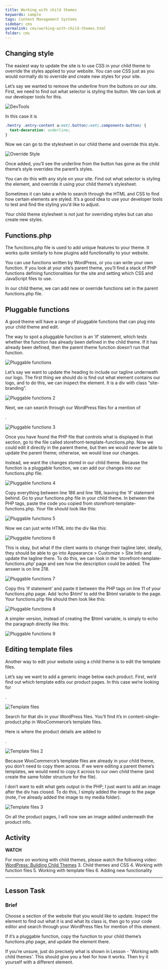 ```yaml
---
title: Working with child themes
keywords: sample
tags: Content Management Systems
sidebar: cms
permalink: cms/working-with-child-themes.html
folder: cms
---
```


## Changing style

The easiest way to update the site is to use CSS in your child theme to override the styles applied to your website. You can use CSS just as you would normally do to override and create new styles for your site.

Let’s say we wanted to remove the underline from the buttons on our site. First, we need to find out what selector is styling the button. We can look at our developer tools for this.

![DevTools](../../images/cms/2-3-1.jpg)

In this case it is

```css
.hentry .entry-content a:not(.button):not(.components-button) {
  text-decoration: underline;
}
```

Now we can go to the stylesheet in our child theme and override this style.

![Override Style](../../images/cms/2-3-2.jpg)

Once added, you’ll see the underline from the button has gone as the child theme’s style overrides the parent’s styles.

You can do this with any style on your site. Find out what selector is styling the element, and override it using your child theme’s stylesheet.

Sometimes it can take a while to search through the HTML and CSS to find how certain elements are styled. It’s a good idea to use your developer tools to test and find the styling you’d like to adjust.

Your child theme stylesheet is not just for overriding styles but can also create new styles.

## Functions.php

The functions.php file is used to add unique features to your theme. It works quite similarly to how plugins add functionality to your website.

You can use functions written by WordPress, or you can write your own function. If you look at your site’s parent theme, you’ll find a stack of PHP functions defining functionalities for the site and setting which CSS and JavaScript files to use.

In our child theme, we can add new or override functions set in the parent functions.php file.

## Pluggable functions

A good theme will have a range of pluggable functions that can plug into your child theme and edit.

The way to spot a pluggable function is an ‘if’ statement, which tests whether the function has already been defined in the child theme. If it has already been defined, then the parent theme function doesn’t run that function.

![Pluggable functions](../../images/cms/2-3-3.jpg)

Let’s say we want to update the heading to include our tagline underneath our logo. The first thing we should do is find out what element contains our logo, and to do this, we can inspect the element. It is a div with class “site-branding”.

![Pluggable functions 2](../../images/cms/2-3-4.jpg)

Next, we can search through our WordPress files for a mention of <div class="site-branding">.

![Pluggable functions 3](../../images/cms/2-3-5.jpg)

Once you have found the PHP file that controls what is displayed in that section, go to the file called storefront-template-functions.php. Now we could edit it directly in the parent theme, but then we would never be able to update the parent theme; otherwise, we would lose our changes.

Instead, we want the changes stored in our child theme. Because the function is a pluggable function, we can add our changes into our functions.php file.

![Pluggable functions 4](../../images/cms/2-3-6.jpg)

Copy everything between line 186 and line 198, leaving the ‘if’ statement behind. Go to your functions.php file in your child theme. In between the PHP tags, paste the code you copied from storefront-template-functions.php. Your file should look like this:

![Pluggable functions 5](../../images/cms/2-3-7.jpg)

Now we can just write HTML into the div like this:

![Pluggable functions 6](../../images/cms/2-3-8.jpg)

This is okay, but what if the client wants to change their tagline later, ideally, they should be able to go into Appearance > Customize > Site Info and update the tagline there. To do this, we can look in the ‘storefront-template-functions.php’ page and see how the description could be added. The answer is on line 218.

![Pluggable functions 7](../../images/cms/2-3-9.jpg)

Copy this ‘if statement’ and paste it between the PHP tags on line 11 of your functions.php page. Add ‘echo $html’ to add the $html variable to the page. Your functions.php file should then look like this:

![Pluggable functions 8](../../images/cms/2-3-10.jpg)

A simpler version, instead of creating the $html variable, is simply to echo the paragraph directly like this:

![Pluggable functions 9](../../images/cms/2-3-11.jpg)

## Editing template files

Another way to edit your website using a child theme is to edit the template files.

Let’s say we want to add a generic image below each product. First, we’d find out which template edits our product pages. In this case we’re looking for <div class="summary entry-summary">.

![Template files](../../images/cms/2-3-12.jpg)

Search for that div in your WordPress files. You’ll find it’s in content-single-product.php in WooCommerce’s template files.

Here is where the product details are added to <div class="summary entry-summary">.

![Template files 2](../../images/cms/2-3-13.jpg)

Because WooCommerce’s template files are already in your child theme, you don’t need to copy them across. If we were editing a parent theme’s templates, we would need to copy it across to our own child theme (and create the same folder structure for the file).

I don’t want to edit what gets output in the PHP; I just want to add an image after the div has closed. To do this, I simply added the image to the page (note, I’ve already added the image to my media folder).

![Template files 3](../../images/cms/2-3-14.jpg)

On all the product pages, I will now see an image added underneath the product info.

## Activity

**WATCH**

For more on working with child themes, please watch the following video: [WordPress: Building Child Themes](https://www.linkedin.com/learning/wordpress-building-child-themes-3/level-up-to-wordpress-developer?u=43268076) 3. Child themes and CSS 4. Working with function files 5. Working with template files 6. Adding new functionality

<hr>

## Lesson Task

### Brief

Choose a section of the website that you would like to update. Inspect the element to find out what it is and what its class is, then go to your code editor and search through your WordPress files for mention of this element.

If it’s a pluggable function, copy the function to your child theme’s functions.php page, and update the element there.

If you’re unsure, just do precisely what is shown in Lesson - 'Working with child themes'. This should give you a feel for how it works. Then try it yourself with a different element.
